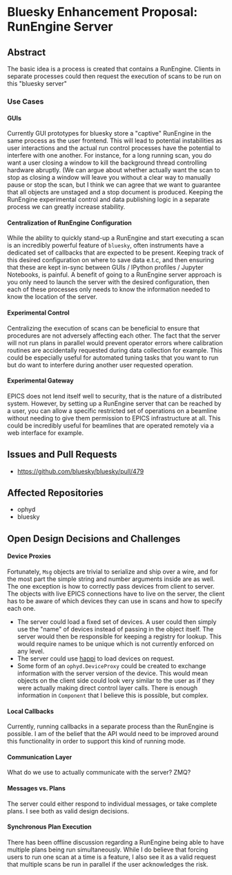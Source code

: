 # Bluesky Enhancement Proposal: RunEngine Server

## Abstract 
The basic idea is a process is created that contains a RunEngine. Clients in separate
processes could then request the execution of scans to be run on this "bluesky
server"

### Use Cases

#### GUIs
Currently GUI prototypes for bluesky store a "captive" RunEngine in the same
process as the user frontend. This will lead to potential instabilities as user
interactions and the actual run control processes have the potential to
interfere with one another. For instance, for a long running scan, you do want
a user closing a window to kill the background thread controlling hardware
abruptly. (We can argue about whether actually want the scan to stop as closing
a window will leave you without a clear way to manually pause or stop the scan,
but I think we can agree that we want to guarantee that  all objects are
unstaged and a stop document is produced. Keeping the RunEngine experimental
control and data publishing logic in a separate process we can greatly increase stability.

#### Centralization of RunEngine Configuration

While the ability to quickly stand-up a RunEngine and start executing a scan is
an incredibly powerful feature of `bluesky`, often instruments have a dedicated
set of callbacks that are expected to be present. Keeping track of this desired
configuration on where to save data e.t.c, and then ensuring that these are
kept in-sync between GUIs / IPython profiles / Jupyter Notebooks, is painful. A
benefit of going to a RunEngine server approach is you only need to launch the
server with the desired configuration, then each of these processes only needs
to know the information needed to know the location of the server.

#### Experimental Control

Centralizing the execution of scans can be beneficial to ensure that procedures
are not adversely affecting each other. The fact that the server will not run
plans in parallel would prevent operator errors where calibration routines are
accidentally requested during data collection for example. This could be
especially useful for automated tuning tasks that you want to run but do want
to interfere during another user requested operation. 

#### Experimental Gateway

EPICS does not lend itself well to security, that is the nature of a
distributed system. However, by setting up a RunEngine server that can be
reached by a user, you can allow a specific restricted set of operations on a
beamline without needing to give them permission to EPICS infrastructure at
all. This could be incredibly useful for beamlines that are operated remotely
via a web interface for example.

## Issues and Pull Requests

- https://github.com/bluesky/bluesky/pull/479

## Affected Repositories

- ophyd
- bluesky

## Open Design Decisions and Challenges

#### Device Proxies
Fortunately, `Msg` objects are trivial to serialize and ship over a wire, and
for the most part the simple string and number arguments inside are as well.
The one exception is how to correctly pass devices from client to server. The
objects with live EPICS connections have to live on the server, the client has
to be aware of which devices they can use in scans and how to specify each one.

- The server could load a fixed set of devices. A user could then simply use
  the "name" of devices instead of passing in the object itself. The server
  would then be responsible for keeping a registry for lookup. This would require
  names to be unique which is not currently enforced on any level.
- The server could use [happi](https://github.com/pcdshub/happi) to load devices on request.
- Some form of an `ophyd.DeviceProxy` could be created to exchange information
  with the server version of the device. This would mean objects on the client
  side could look very similar to the user as if they were actually making direct
  control layer calls. There is enough information in `Component` that I believe
  this is possible, but complex.

#### Local Callbacks
Currently, running callbacks in a separate process than the RunEngine is
possible. I am of the belief that the API would need to be improved around this
functionality in order to support this kind of running mode.

#### Communication Layer
What do we use to actually communicate with the server? ZMQ?

#### Messages vs. Plans
The server could either respond to individual messages, or take complete plans.
I see both as valid design decisions.

#### Synchronous Plan Execution 
There has been offline discussion regarding a RunEngine being able to have
multiple plans being run simultaneously. While I do believe that forcing users
to run one scan at a time is a feature, I also see it as a valid request that
multiple scans be run in parallel if the user acknowledges the risk.
